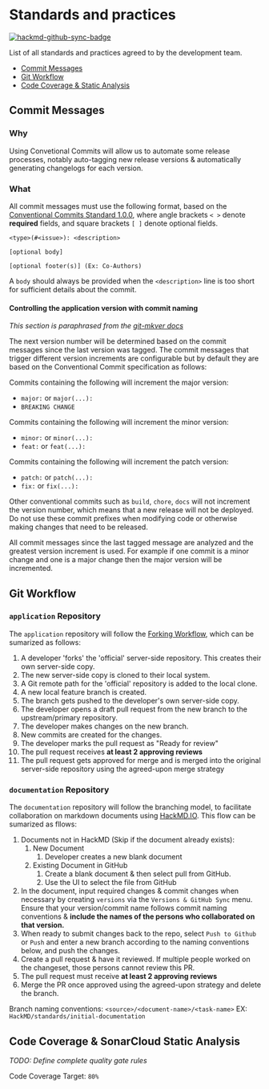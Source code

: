# Standards and practices

[![hackmd-github-sync-badge](https://hackmd.io/gB2c1QOTQQGSmYg1LIT0hg/badge)](https://hackmd.io/gB2c1QOTQQGSmYg1LIT0hg)


List of all standards and practices agreed to by the development team.

* [Commit Messages](#commit-messages)
* [Git Workflow](#git-workflow)
* [Code Coverage & Static Analysis](#code-coverage--sonarcloud-static-analysis)

 
## Commit Messages

### Why

Using Convetional Commits will allow us to automate some release processes, notably auto-tagging new release versions & automatically generating changelogs for each version.

### What

All commit messages must use the following format, based on the[ Conventional Commits Standard 1.0.0](https://www.conventionalcommits.org/en/v1.0.0/), where angle brackets `< >` denote **required** fields, and square brackets `[ ]` denote optional fields. 

```
<type>(#<issue>): <description>

[optional body]

[optional footer(s)] (Ex: Co-Authors)
```

A `body` should always be provided when the `<description>` line is too short for sufficient details about the commit.

#### Controlling the application version with commit naming
_This section is paraphrased from the [git-mkver docs](https://idc101.github.io/git-mkver/usage)_


The next version number will be determined based on the commit messages since the last version was tagged. The commit messages that trigger different version increments are configurable but by default they are based on the Conventional Commit specification as follows:

Commits containing the following will increment the major version:

- `major:` or `major(...):`
- `BREAKING CHANGE`

Commits containing the following will increment the minor version:

- `minor:` or `minor(...):`
- `feat:` or `feat(...):`

Commits containing the following will increment the patch version:

- `patch:` or `patch(...):`
- `fix:` or `fix(...):`

Other conventional commits such as `build`, `chore`, `docs` will not increment the version number, which means that a new release will not be deployed. Do not use these commit prefixes when modifying code or otherwise making changes that need to be released.

All commit messages since the last tagged message are analyzed and the greatest version increment is used. For example if one commit is a minor change and one is a major change then the major version will be incremented.

## Git Workflow

### `application` Repository

The `application` repository will follow the [Forking Workflow](https://hackmd.io/gB2c1QOTQQGSmYg1LIT0hg), which can be sumarized as follows: 

1. A developer 'forks' the 'official' server-side repository. This creates their own server-side copy.
1. The new server-side copy is cloned to their local system.
1. A Git remote path for the 'official' repository is added to the local clone.
1. A new local feature branch is created.
1. The branch gets pushed to the developer's own server-side copy.
1. The developer opens a draft pull request from the new branch to the upstream/primary repository.
1. The developer makes changes on the new branch.
1. New commits are created for the changes.
1. The developer marks the pull request as "Ready for review"
1. The pull request receives **at least 2 approving reviews**
1. The pull request gets approved for merge and is merged into the original server-side repository using the agreed-upon merge strategy

### `documentation` Repository

The `documentation` repository will follow the branching model, to facilitate collaboration on markdown documents using [HackMD.IO](https://hackmd.io). This flow can be sumarized as fllows: 

1. Documents not in HackMD (Skip if the document already exists):
    1. New Document
        1. Developer creates a new blank document
    1. Existing Document in GitHub
        1. Create a blank document & then select pull from GitHub.
        2. Use the UI to select the file from GitHub
1.  In the document, input required changes & commit changes when necessary by creating `versions` via the `Versions & GitHub Sync` menu. Ensure that your version/commit name follows commit naming conventions & **include the names of the persons who collaborated on that version.**
2.  When ready to submit changes back to the repo, select `Push to Github` or `Push` and enter a new branch according to the naming conventions below, and push the changes. 
3. Create a pull request & have it reviewed. If multiple people worked on the changeset, those persons cannot review this PR. 
9. The pull request must receive **at least 2 approving reviews**
5. Merge the PR once approved using the agreed-upon strategy and delete the branch.

Branch naming conventions: `<source>/<document-name>/<task-name>` EX: `HackMD/standards/initial-documentation`

## Code Coverage & SonarCloud Static Analysis

_TODO: Define complete quality gate rules_

Code Coverage Target: `80%`
